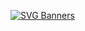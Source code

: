 [![SVG Banners](https://svg-banners.vercel.app/api?type=luminance&text1=Security%Installer%20🔧&width=800&height=400)](https://github.com/Akshay090/svg-banners)
